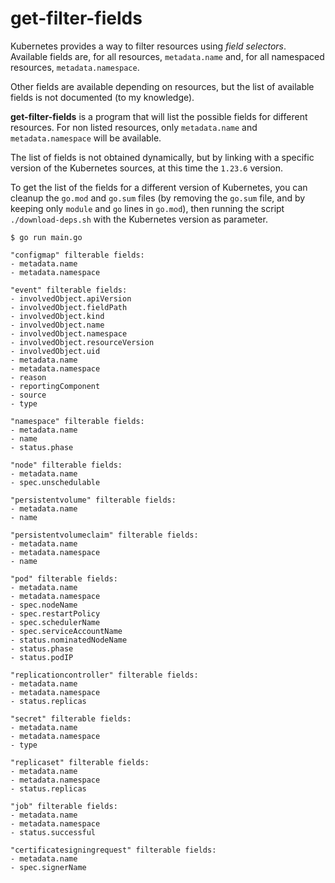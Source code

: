 # get-filter-fields

Kubernetes provides a way to filter resources using *field selectors*. Available fields are, for all resources, `metadata.name` and, for all namespaced resources, `metadata.namespace`.

Other fields are available depending on resources, but the list of available fields is not documented (to my knowledge).

**get-filter-fields** is a program that will list the possible fields for different resources. For non listed resources, only `metadata.name` and `metadata.namespace` will be available.

The list of fields is not obtained dynamically, but by linking with a specific version of the Kubernetes sources, at this time the `1.23.6` version.

To get the list of the fields for a different version of Kubernetes, you can cleanup the `go.mod` and `go.sum` files (by removing the `go.sum` file, and by keeping only `module` and `go` lines in `go.mod`), then running the script `./download-deps.sh` with the Kubernetes version as parameter.

```
$ go run main.go 

"configmap" filterable fields:
- metadata.name
- metadata.namespace

"event" filterable fields:
- involvedObject.apiVersion
- involvedObject.fieldPath
- involvedObject.kind
- involvedObject.name
- involvedObject.namespace
- involvedObject.resourceVersion
- involvedObject.uid
- metadata.name
- metadata.namespace
- reason
- reportingComponent
- source
- type

"namespace" filterable fields:
- metadata.name
- name
- status.phase

"node" filterable fields:
- metadata.name
- spec.unschedulable

"persistentvolume" filterable fields:
- metadata.name
- name

"persistentvolumeclaim" filterable fields:
- metadata.name
- metadata.namespace
- name

"pod" filterable fields:
- metadata.name
- metadata.namespace
- spec.nodeName
- spec.restartPolicy
- spec.schedulerName
- spec.serviceAccountName
- status.nominatedNodeName
- status.phase
- status.podIP

"replicationcontroller" filterable fields:
- metadata.name
- metadata.namespace
- status.replicas

"secret" filterable fields:
- metadata.name
- metadata.namespace
- type

"replicaset" filterable fields:
- metadata.name
- metadata.namespace
- status.replicas

"job" filterable fields:
- metadata.name
- metadata.namespace
- status.successful

"certificatesigningrequest" filterable fields:
- metadata.name
- spec.signerName
```
